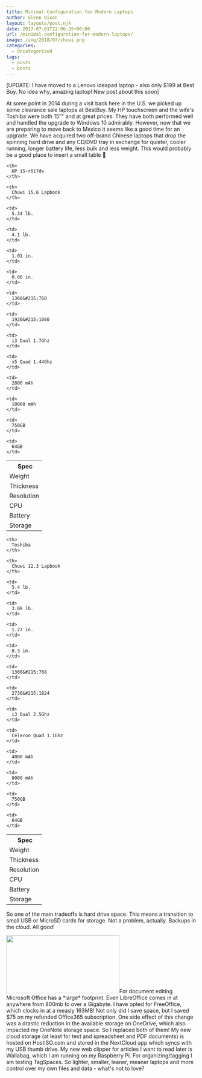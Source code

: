 ```yaml
---
title: Minimal Configuration for Modern Laptops
author: Glenn Dixon
layout: layouts/post.njk
date: 2017-07-01T22:06:35+00:00
url: /minimal-configuration-for-modern-laptops/
image: /img/2018/07/chuwi.png
categories:
  - Uncategorized
tags:
  - posts
  - posts
---
```

[UPDATE: I have moved to a Lenovo ideapad laptop - also only $199 at Best Buy. No idea why, amazing laptop! New post about this soon]

<!-- excerpt -->
At some point in 2014 during a visit back here in the U.S. we picked up some clearance sale laptops at BestBuy. My HP touchscreen and the wife's Toshiba were both 15&#8243;" and at great prices. They have both performed well and handled the upgrade to Windows 10 admirably. However, now that we are preparing to move back to Mexico it seems like a good time for an upgrade. We have acquired two off-brand <a>Chinese laptops</a> that drop the spinning hard drive and any CD/DVD tray in exchange for quieter, cooler running, longer battery life, less bulk and less weight. This would probably be a good place to insert a small table 🙂

<table>
  <tr>
    <th>
       Spec
    </th>
    
    <th>
      HP 15-r017dx
    </th>
    
    <th>
      Chuwi 15.6 Lapbook
    </th>
  </tr>
  
  <tr>
    <td>
      Weight
    </td>
    
    <td>
      5.34 lb.
    </td>
    
    <td>
      4.1 lb.
    </td>
  </tr>
  
  <tr>
    <td>
      Thickness
    </td>
    
    <td>
      1.01 in.
    </td>
    
    <td>
      0.86 in.
    </td>
  </tr>
  
  <tr>
    <td>
      Resolution
    </td>
    
    <td>
      1366&#215;768
    </td>
    
    <td>
      1920&#215;1080
    </td>
  </tr>
  
  <tr>
    <td>
      CPU
    </td>
    
    <td>
      i3 Dual 1.7Ghz
    </td>
    
    <td>
      x5 Quad 1.44Ghz
    </td>
  </tr>
  
  <tr>
    <td>
      Battery
    </td>
    
    <td>
      2800 mAh
    </td>
    
    <td>
      10000 mAh
    </td>
  </tr>
  
  <tr>
    <td>
      Storage
    </td>
    
    <td>
      750GB
    </td>
    
    <td>
      64GB
    </td>
  </tr>
</table>

<table>
  <tr>
    <th>
       Spec
    </th>
    
    <th>
      Toshiba
    </th>
    
    <th>
      Chuwi 12.3 Lapbook
    </th>
  </tr>
  
  <tr>
    <td>
      Weight
    </td>
    
    <td>
      5.4 lb.
    </td>
    
    <td>
      3.08 lb.
    </td>
  </tr>
  
  <tr>
    <td>
      Thickness
    </td>
    
    <td>
      1.27 in.
    </td>
    
    <td>
      0.3 in.
    </td>
  </tr>
  
  <tr>
    <td>
      Resolution
    </td>
    
    <td>
      1366&#215;768
    </td>
    
    <td>
      2736&#215;1824
    </td>
  </tr>
  
  <tr>
    <td>
      CPU
    </td>
    
    <td>
      i3 Dual 2.5Ghz
    </td>
    
    <td>
      Celeron Quad 1.1Ghz
    </td>
  </tr>
  
  <tr>
    <td>
      Battery
    </td>
    
    <td>
      4000 mAh
    </td>
    
    <td>
      8000 mAh
    </td>
  </tr>
  
  <tr>
    <td>
      Storage
    </td>
    
    <td>
      750GB
    </td>
    
    <td>
      64GB
    </td>
  </tr>
</table>

So one of the main tradeoffs is hard drive space. This means a transition to small USB or MicroSD cards for storage. Not a problem, actually. Backups in the cloud. All good!

 <img class="alignnone size-medium wp-image-24" src="/img/2018/07/chuwi12.3-300x153.png" alt="" width="300" height="153" srcset="/img/2018/07/chuwi12.3-300x153.png 300w, /img/2018/07/chuwi12.3-768x392.png 768w, /img/2018/07/chuwi12.3-1024x523.png 1024w, /img/2018/07/chuwi12.3.png 1305w" sizes="(max-width: 300px) 100vw, 300px" />For document editing Microsoft Office has a &#42;large&#42; footprint. Even LibreOffice comes in at anywhere from 800mb to over a Gigabyte. I have opted for <a>FreeOffice</a>, which clocks in at a measly 163MB! Not only did I save space, but I saved $75 on my refunded Office365 subscription. One side effect of this change was a drastic reduction in the available storage on OneDrive, which also impacted my OneNote storage space. So I replaced both of them! My new cloud storage (at least for text and spreadsheet and PDF documents) is hosted on <a>HostISO.com</a> and stored in the NextCloud app which syncs with my USB thumb drive. My new web clipper for articles I want to read later is <a>Wallabag</a>, which I am running on my Raspberry Pi. For organizing/tagging I am testing <a>TagSpaces</a>. So lighter, smaller, leaner, meaner laptops and more control over my own files and data - what's not to love?